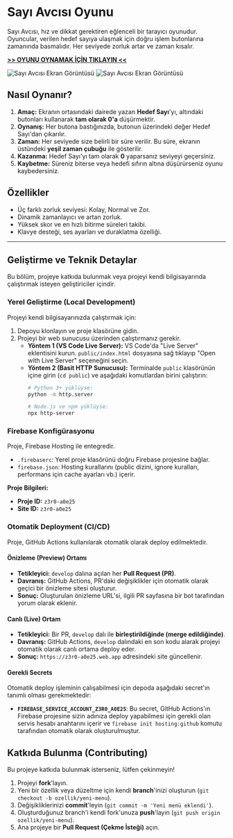 # Sayı Avcısı Oyunu

Sayı Avcısı, hız ve dikkat gerektiren eğlenceli bir tarayıcı oyunudur. Oyuncular, verilen hedef sayıya ulaşmak için doğru işlem butonlarına zamanında basmalıdır. Her seviyede zorluk artar ve zaman kısalır.

**[>> OYUNU OYNAMAK İÇİN TIKLAYIN <<](https://z3r0-a0e25.web.app)**

![Sayı Avcısı Ekran Görüntüsü](public/ekran-goruntusu1.png)
![Sayı Avcısı Ekran Görüntüsü](public/ekran-goruntusu2.png)

## Nasıl Oynanır?

1.  **Amaç:** Ekranın ortasındaki dairede yazan **Hedef Sayı**'yı, altındaki butonları kullanarak **tam olarak 0'a** düşürmektir.
2.  **Oynanış:** Her butona bastığınızda, butonun üzerindeki değer Hedef Sayı'dan çıkarılır.
3.  **Zaman:** Her seviyede size belirli bir süre verilir. Bu süre, ekranın üstündeki **yeşil zaman çubuğu** ile gösterilir.
4.  **Kazanma:** Hedef Sayı'yı tam olarak **0** yaparsanız seviyeyi geçersiniz.
5.  **Kaybetme:** Süreniz biterse veya hedefi sıfırın altına düşürürseniz oyunu kaybedersiniz.

## Özellikler

-   Üç farklı zorluk seviyesi: Kolay, Normal ve Zor.
-   Dinamik zamanlayıcı ve artan zorluk.
-   Yüksek skor ve en hızlı bitirme süreleri takibi.
-   Klavye desteği, ses ayarları ve duraklatma özelliği.

---

## Geliştirme ve Teknik Detaylar

Bu bölüm, projeye katkıda bulunmak veya projeyi kendi bilgisayarında çalıştırmak isteyen geliştiriciler içindir.

### Yerel Geliştirme (Local Development)

Projeyi kendi bilgisayarınızda çalıştırmak için:

1.  Depoyu klonlayın ve proje klasörüne gidin.
2.  Projeyi bir web sunucusu üzerinden çalıştırmanız gerekir.
    *   **Yöntem 1 (VS Code Live Server):** VS Code'da "Live Server" eklentisini kurun. `public/index.html` dosyasına sağ tıklayıp "Open with Live Server" seçeneğini seçin.
    *   **Yöntem 2 (Basit HTTP Sunucusu):** Terminalde `public` klasörünün içine girin (`cd public`) ve aşağıdaki komutlardan birini çalıştırın:
        ```bash
        # Python 3+ yüklüyse:
        python -m http.server
        
        # Node.js ve npm yüklüyse:
        npx http-server
        ```

### Firebase Konfigürasyonu

Proje, Firebase Hosting ile entegredir.

*   `.firebaserc`: Yerel proje klasörünü doğru Firebase projesine bağlar.
*   `firebase.json`: Hosting kurallarını (public dizini, ignore kuralları, performans için cache ayarları vb.) içerir.

**Proje Bilgileri:**
*   **Proje ID:** `z3r0-a0e25`
*   **Site ID:** `z3r0-a0e25`

### Otomatik Deployment (CI/CD)

Proje, GitHub Actions kullanılarak otomatik olarak deploy edilmektedir.

#### Önizleme (Preview) Ortamı

*   **Tetikleyici:** `develop` dalına açılan her **Pull Request (PR)**.
*   **Davranış:** GitHub Actions, PR'daki değişiklikler için otomatik olarak geçici bir önizleme sitesi oluşturur.
*   **Sonuç:** Oluşturulan önizleme URL'si, ilgili PR sayfasına bir bot tarafından yorum olarak eklenir.

#### Canlı (Live) Ortam

*   **Tetikleyici:** Bir PR, `develop` dalı ile **birleştirildiğinde (merge edildiğinde)**.
*   **Davranış:** GitHub Actions, `develop` dalındaki en son kodu alarak projeyi otomatik olarak canlı ortama deploy eder.
*   **Sonuç:** `https://z3r0-a0e25.web.app` adresindeki site güncellenir.

#### Gerekli Secrets

Otomatik deploy işleminin çalışabilmesi için depoda aşağıdaki secret'ın tanımlı olması gerekmektedir:

*   **`FIREBASE_SERVICE_ACCOUNT_Z3R0_A0E25`**: Bu secret, GitHub Actions'ın Firebase projesine sizin adınıza deploy yapabilmesi için gerekli olan servis hesabı anahtarını içerir ve `firebase init hosting:github` komutu tarafından otomatik olarak oluşturulmuştur.

## Katkıda Bulunma (Contributing)

Bu projeye katkıda bulunmak isterseniz, lütfen çekinmeyin!

1.  Projeyi **fork**'layın.
2.  Yeni bir özellik veya düzeltme için kendi **branch**'inizi oluşturun (`git checkout -b ozellik/yeni-menu`).
3.  Değişikliklerinizi **commit**'leyin (`git commit -m 'Yeni menü eklendi'`).
4.  Oluşturduğunuz branch'i kendi fork'unuza **push**'layın (`git push origin ozellik/yeni-menu`).
5.  Ana projeye bir **Pull Request (Çekme İsteği)** açın.